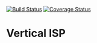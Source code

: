 [![Build Status](https://travis-ci.org/OCA/vertical-isp.svg?branch=10.0)](https://travis-ci.org/OCA/vertical-isp)
[![Coverage Status](https://coveralls.io/repos/OCA/vertical-isp/badge.png?branch=10.0)](https://coveralls.io/r/OCA/vertical-isp?branch=10.0)

# Vertical ISP

[//]: # (addons)
[//]: # (end addons)
